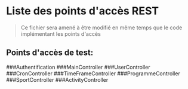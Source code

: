 # Liste des points d'accès REST

> Ce fichier sera amené à être modifié en même temps que le code implémentant les points d'accès

## Points d'accès de test:
###Authentification
###MainController
###UserController
###CronController
###TimeFrameController
###ProgrammeController
###SportController
###ActivityController

